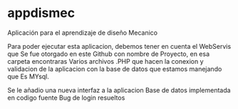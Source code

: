 # appdismec
Aplicación para el aprendizaje de diseño Mecanico


Para poder ejecutar esta aplicacion, debemos tener en cuenta el WebServis que Se fue otorgado en este Github con nombre de Proyecto, en esa carpeta encontraras Varios archivos .PHP que hacen la conexion y validacion de la aplicacion 
con la base de datos que estamos manejando que Es MYsql.

Se le añadio una nueva interfaz a la aplicacion
Base de datos implementada en codigo fuente
Bug de login resueltos
